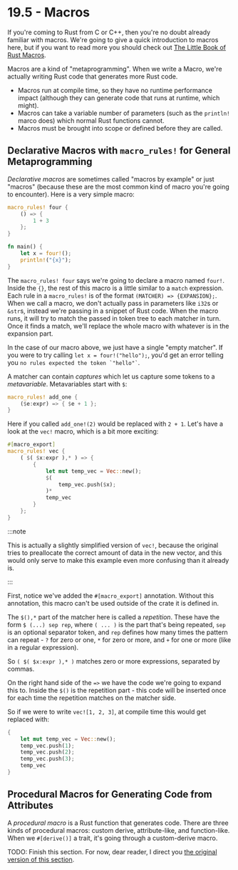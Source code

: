 # 19.5 - Macros

If you're coming to Rust from C or C++, then you're no doubt already familiar with macros. We're going to give a quick introduction to macros here, but if you want to read more you should check out [The Little Book of Rust Macros](https://veykril.github.io/tlborm/introduction.html).

Macros are a kind of "metaprogramming". When we write a Macro, we're actually writing Rust code that generates more Rust code.

- Macros run at compile time, so they have no runtime performance impact (although they can generate code that runs at runtime, which might).
- Macros can take a variable number of parameters (such as the `println!` marco does) which normal Rust functions cannot.
- Macros must be brought into scope or defined before they are called.

## Declarative Macros with `macro_rules!` for General Metaprogramming

_Declarative macros_ are sometimes called "macros by example" or just "macros" (because these are the most common kind of macro you're going to encounter). Here is a very simple macro:

```rust
macro_rules! four {
    () => {
        1 + 3
    };
}

fn main() {
    let x = four!();
    println!("{x}");
}

```

The `macro_rules! four` says we're going to declare a macro named `four!`. Inside the `{}`, the rest of this macro is a little similar to a `match` expression. Each rule in a `macro_rules!` is of the format `(MATCHER) => {EXPANSION};`. When we call a macro, we don't actually pass in parameters like `i32`s or `&str`s, instead we're passing in a snippet of Rust code. When the macro runs, it will try to match the passed in token tree to each matcher in turn. Once it finds a match, we'll replace the whole macro with whatever is in the expansion part.

In the case of our macro above, we just have a single "empty matcher". If you were to try calling `let x = four!("hello");`, you'd get an error telling you `` no rules expected the token `"hello"` ``.

A matcher can contain _captures_ which let us capture some tokens to a _metavariable_. Metavariables start with `$`:

```rust
macro_rules! add_one {
    ($e:expr) => { $e + 1 };
}
```

Here if you called `add_one!(2)` would be replaced with `2 + 1`. Let's have a look at the `vec!` macro, which is a bit more exciting:

```rust
#[macro_export]
macro_rules! vec {
    ( $( $x:expr ),* ) => {
        {
            let mut temp_vec = Vec::new();
            $(
                temp_vec.push($x);
            )*
            temp_vec
        }
    };
}
```

:::note

This is actually a slightly simplified version of `vec!`, because the original tries to preallocate the correct amount of data in the new vector, and this would only serve to make this example even more confusing than it already is.

:::

First, notice we've added the `#[macro_export]` annotation. Without this annotation, this macro can't be used outside of the crate it is defined in.

The `$(),*` part of the matcher here is called a _repetition_. These have the form `$ (...) sep rep`, where `( ... )` is the part that's being repeated, `sep` is an optional separator token, and `rep` defines how many times the pattern can repeat - `?` for zero or one, `*` for zero or more, and `+` for one or more (like in a regular expression).

So `( $( $x:expr ),* )` matches zero or more expressions, separated by commas.

On the right hand side of the `=>` we have the code we're going to expand this to. Inside the `$()` is the repetition part - this code will be inserted once for each time the repetition matches on the matcher side.

So if we were to write `vec![1, 2, 3]`, at compile time this would get replaced with:

```rust
{
    let mut temp_vec = Vec::new();
    temp_vec.push(1);
    temp_vec.push(2);
    temp_vec.push(3);
    temp_vec
}
```

## Procedural Macros for Generating Code from Attributes

A _procedural macro_ is a Rust function that generates code. There are three kinds of procedural macros: custom derive, attribute-like, and function-like. When we `#[derive()]` a trait, it's going through a custom-derive macro.

TODO: Finish this section. For now, dear reader, I direct you [the original version of this section](https://doc.rust-lang.org/stable/book/ch19-06-macros.html#procedural-macros-for-generating-code-from-attributes).
